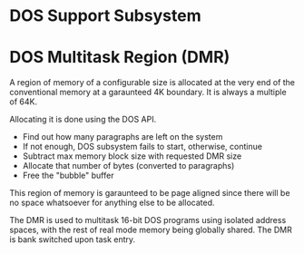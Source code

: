 # DOS Support Subsystem

# DOS Multitask Region (DMR)

A region of memory of a configurable size is allocated at the very end of the conventional memory at a garaunteed 4K boundary. It is always a multiple of 64K.

Allocating it is done using the DOS API.

- Find out how many paragraphs are left on the system
- If not enough, DOS subsystem fails to start, otherwise, continue
- Subtract max memory block size with requested DMR size
- Allocate that number of bytes (converted to paragraphs)
- Free the "bubble" buffer

This region of memory is garaunteed to be page aligned since there will be no space whatsoever for anything else to be allocated.

The DMR is used to multitask 16-bit DOS programs using isolated address spaces, with the rest of real mode memory being globally shared. The DMR is bank switched upon task entry.
